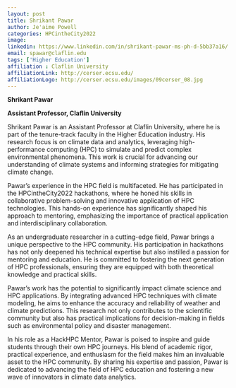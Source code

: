 ```yaml
---
layout: post
title: Shrikant Pawar
author: Je'aime Powell
categories: HPCintheCity2022
image: 
linkedin: https://www.linkedin.com/in/shrikant-pawar-ms-ph-d-5bb37a16/
email: spawar@claflin.edu
tags: ['Higher Education']
affiliation : Claflin University 
affiliationLink: http://cerser.ecsu.edu/
affiliationLogo: http://cerser.ecsu.edu/images/09cerser_08.jpg                      
---
```


**Shrikant Pawar**
 
 **Assistant Professor, Claflin University**
 
 Shrikant Pawar is an Assistant Professor at Claflin University, where he is part of the tenure-track faculty in the Higher Education industry. His research focus is on climate data and analytics, leveraging high-performance computing (HPC) to simulate and predict complex environmental phenomena. This work is crucial for advancing our understanding of climate systems and informing strategies for mitigating climate change.
 
 Pawar’s experience in the HPC field is multifaceted. He has participated in the HPCintheCity2022 hackathons, where he honed his skills in collaborative problem-solving and innovative application of HPC technologies. This hands-on experience has significantly shaped his approach to mentoring, emphasizing the importance of practical application and interdisciplinary collaboration.
 
 As an undergraduate researcher in a cutting-edge field, Pawar brings a unique perspective to the HPC community. His participation in hackathons has not only deepened his technical expertise but also instilled a passion for mentoring and education. He is committed to fostering the next generation of HPC professionals, ensuring they are equipped with both theoretical knowledge and practical skills.
 
 Pawar’s work has the potential to significantly impact climate science and HPC applications. By integrating advanced HPC techniques with climate modeling, he aims to enhance the accuracy and reliability of weather and climate predictions. This research not only contributes to the scientific community but also has practical implications for decision-making in fields such as environmental policy and disaster management.
 
 In his role as a HackHPC Mentor, Pawar is poised to inspire and guide students through their own HPC journeys. His blend of academic rigor, practical experience, and enthusiasm for the field makes him an invaluable asset to the HPC community. By sharing his expertise and passion, Pawar is dedicated to advancing the field of HPC education and fostering a new wave of innovators in climate data analytics.  
                    
